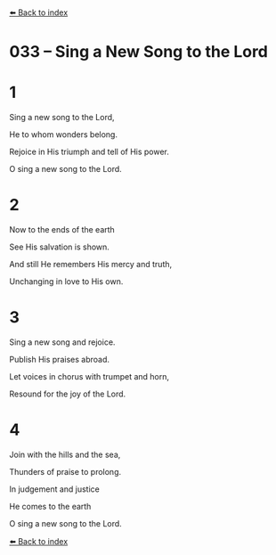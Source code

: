 [⬅️ Back to index](../README.md)

# 033 – Sing a New Song to the Lord





# 1

Sing a new song to the Lord,

He to whom wonders belong.

Rejoice in His triumph and tell of His power.

O sing a new song to the Lord.



# 2

Now to the ends of the earth

See His salvation is shown.

And still He remembers His mercy and truth,

Unchanging in love to His own.



# 3

Sing a new song and rejoice.

Publish His praises abroad.

Let voices in chorus with trumpet and horn,

Resound for the joy of the Lord.



# 4

Join with the hills and the sea,

Thunders of praise to prolong.

In judgement and justice

He comes to the earth

O sing a new song to the Lord.

[⬅️ Back to index](../README.md)
